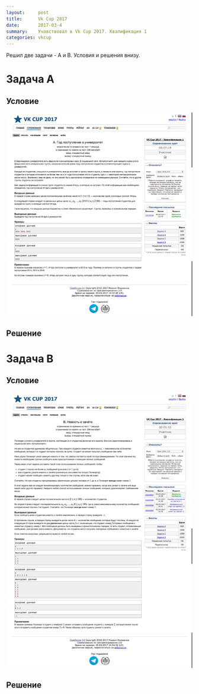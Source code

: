 ```yaml
---
layout:     post
title:      Vk Cup 2017
date:       2017-03-4
summary: 	Учавствовал в Vk Cup 2017. Квалификация 1 
categories: vkcup
---
```


Решил две задачи - A и B. Условия и решения внизу.

# Задача А

## Условие

![Vk Cup A](/images/vkcup2017-a.png)

## Решение

<script src="https://gist.github.com/volyx/e6af511e893fed74d9b478fc07fc33c6.js"></script>

# Задача B

## Условие

![Vk Cup B](/images/vkcup2017-b.png)

## Решение

<script src="https://gist.github.com/volyx/dc2afb6defb1f89ae6db7a3700822aae.js"></script>



